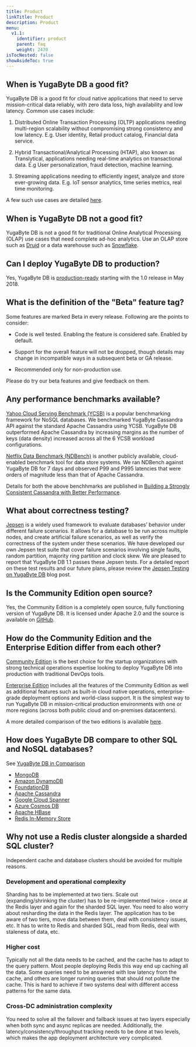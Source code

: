```yaml
---
title: Product
linkTitle: Product
description: Product
menu:
  v1.1:
    identifier: product
    parent: faq
    weight: 2470
isTocNested: false
showAsideToc: true
---
```


## When is YugaByte DB a good fit?

YugaByte DB is a good fit for cloud native applications that need to serve mission-critical data reliably, with zero data loss, high availability and low latency. Common use cases include:

1. Distributed Online Transaction Processing (OLTP) applications needing multi-region scalability without compromising strong consistency and low latency. E.g. User identity, Retail product catalog, Financial data service.

2. Hybrid Transactional/Analytical Processing (HTAP), also known as Translytical, applications needing real-time analytics on transactional data. E.g User personalization, fraud detection, machine learning.

3. Streaming applications needing to efficiently ingest, analyze and store ever-growing data. E.g. IoT sensor analytics, time series metrics, real time monitoring.

A few such use cases are detailed [here](https://www.yugabyte.com/).

## When is YugaByte DB not a good fit?

YugaByte DB is not a good fit for traditional Online Analytical Processing (OLAP) use cases that need complete ad-hoc analytics. Use an OLAP store such as [Druid](http://druid.io/druid.html) or a data warehouse such as [Snowflake](https://www.snowflake.net/).

## Can I deploy YugaByte DB to production?

Yes, YugaByte DB is [production-ready](https://blog.yugabyte.com/announcing-yugabyte-db-1-0-f6e543d3a92b) starting with the 1.0 release in May 2018.

## What is the definition of the "Beta" feature tag?

Some features are marked Beta in every release. Following are the points to consider:

- Code is well tested. Enabling the feature is considered safe. Enabled by default.

- Support for the overall feature will not be dropped, though details may change in incompatible ways in a subsequent beta or GA release. 

- Recommended only for non-production use.

Please do try our beta features and give feedback on them.

## Any performance benchmarks available?

[Yahoo Cloud Serving Benchmark (YCSB)](https://github.com/brianfrankcooper/YCSB/wiki) is a popular benchmarking framework for NoSQL databases. We benchmarked YugaByte Cassandra API against the standard Apache Cassandra using YCSB. YugaByte DB outperformed Apache Cassandra by increasing margins as the number of keys (data density) increased across all the 6 YCSB workload configurations. 

[Netflix Data Benchmark (NDBench)](https://github.com/Netflix/ndbench) is another publicly available, cloud-enabled benchmark tool for data store systems. We ran NDBench against YugaByte DB for 7 days and observed P99 and P995 latencies that were orders of magnitude less than that of Apache Cassandra. 

Details for both the above benchhmarks are published in [Building a Strongly Consistent Cassandra with Better Performance](https://blog.yugabyte.com/building-a-strongly-consistent-cassandra-with-better-performance-aa96b1ab51d6).

## What about correctness testing?

[Jepsen](https://jepsen.io/) is a widely used framework to evaluate databases’ behavior under different failure scenarios. It allows for a database to be run across multiple nodes, and create artificial failure scenarios, as well as verify the correctness of the system under these scenarios. We have developed our own Jepsen test suite that cover failure scenarios involving single faults, random partition, majority ring partition and clock skew. We are pleased to report that YugaByte DB 1.1 passes these Jepsen tests. For a detailed report on these test results and our future plans, please review the [Jepsen Testing on YugaByte DB](https://blog.yugabyte.com/jepsen-testing-on-yugabyte-db-database/) blog post.

## Is the Community Edition open source?

Yes, the Community Edition is a completely open source, fully functioning version of YugaByte DB. It is licensed under Apache 2.0 and the source is available on [GitHub](https://github.com/yugabyte/yugabyte-db).

## How do the Community Edition and the Enterprise Edition differ from each other?

[Community Edition](../../quick-start/) is the best choice for the startup organizations with strong technical operations expertise looking to deploy YugaByte DB into production with traditional DevOps tools.

[Enterprise Edition](../../deploy/enterprise-edition/) includes all the features of the Community Edition as well as additional features such as built-in cloud native operations, enterprise-grade deployment options and world-class support. It is the simplest way to run YugaByte DB in mission-critical production environments with one or more regions (across both public cloud and on-premises datacenters).

A more detailed comparison of the two editions is available [here](https://www.yugabyte.com/community-edition/#compare-editions).

## How does YugaByte DB compare to other SQL and NoSQL databases?

See [YugaByte DB in Comparison](../../comparisons/)

- [MongoDB](../../comparisons/mongodb/)
- [Amazon DynamoDB](../../comparisons/amazon-dynamodb/)
- [FoundationDB](../../comparisons/foundationdb/)
- [Apache Cassandra](../../comparisons/cassandra/)
- [Google Cloud Spanner](../../comparisons/google-spanner/)
- [Azure Cosmos DB](../../comparisons/azure-cosmos/)
- [Apache HBase](../../comparisons/hbase/)
- [Redis In-Memory Store](../../comparisons/redis/)

## Why not use a Redis cluster alongside a sharded SQL cluster?

Independent cache and database clusters should be avoided for multiple reasons.

### Development and operational complexity

Sharding has to be implemented at two tiers. Scale out (expanding/shrinking the cluster) has to be re-implemented twice - once at the Redis layer and again for the sharded SQL layer. You need to also worry about resharding the data in the Redis layer. The application has to be aware of two tiers, move data between them, deal with consistency issues, etc. It has to write to Redis and sharded SQL, read from Redis, deal with staleness of data, etc.

### Higher cost

Typically not all the data needs to be cached, and the cache has to adapt to the query pattern. Most people deploying Redis this way end up caching all the data. Some queries need to be answered with low latency from the cache, and others are longer running queries that should not pollute the cache. This is hard to achieve if two systems deal with different access patterns for the same data.

### Cross-DC administration complexity

You need to solve all the failover and failback issues at two layers especially when both sync and async replicas are needed. Additionally, the latency/consistency/throughput tracking needs to be done at two levels, which makes the app deployment architecture very complicated.
